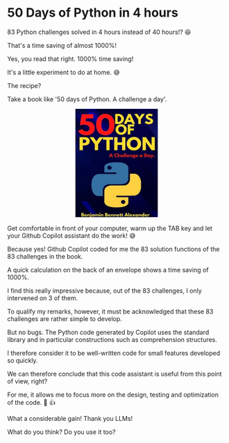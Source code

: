 # 50 Days of Python in 4 hours

83 Python challenges solved in 4 hours instead of 40 hours!? 😆

That's a time saving of almost 1000%!

Yes, you read that right. 1000% time saving!

It's a little experiment to do at home. 😅

The recipe?

Take a book like '50 days of Python. A challenge a day'. 

<p align="center"><img src="50_days_python.png" height="250" width="190" /></p>

Get comfortable in front of your computer, warm up the TAB key and let your Github Copilot assistant do the work! 😅

Because yes! Github Copilot coded for me the 83 solution functions of the 83 challenges in the book.

A quick calculation on the back of an envelope shows a time saving of 1000%.

I find this really impressive because, out of the 83 challenges, I only intervened on 3 of them.

To qualify my remarks, however, it must be acknowledged that these 83 challenges are rather simple to develop.

But no bugs. The Python code generated by Copilot uses the standard library and in particular constructions such as comprehension structures.

I therefore consider it to be well-written code for small features developed so quickly.

We can therefore conclude that this code assistant is useful from this point of view, right?

For me, it allows me to focus more on the design, testing and optimization of the code. 🌱 👍

What a considerable gain! Thank you LLMs!

What do you think? Do you use it too?
